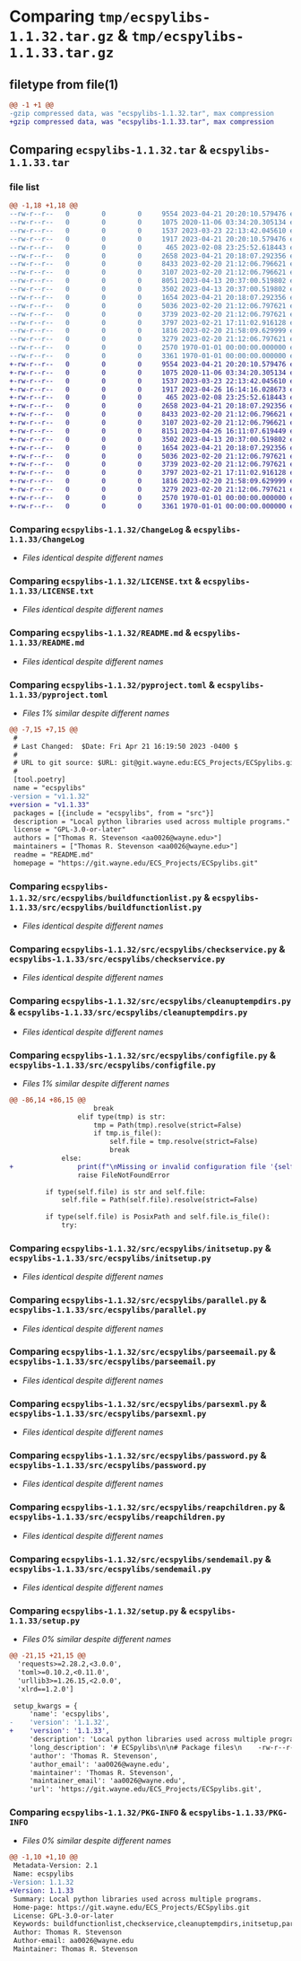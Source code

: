 # Comparing `tmp/ecspylibs-1.1.32.tar.gz` & `tmp/ecspylibs-1.1.33.tar.gz`

## filetype from file(1)

```diff
@@ -1 +1 @@
-gzip compressed data, was "ecspylibs-1.1.32.tar", max compression
+gzip compressed data, was "ecspylibs-1.1.33.tar", max compression
```

## Comparing `ecspylibs-1.1.32.tar` & `ecspylibs-1.1.33.tar`

### file list

```diff
@@ -1,18 +1,18 @@
--rw-r--r--   0        0        0     9554 2023-04-21 20:20:10.579476 ecspylibs-1.1.32/ChangeLog
--rw-r--r--   0        0        0     1075 2020-11-06 03:34:20.305134 ecspylibs-1.1.32/LICENSE.txt
--rw-r--r--   0        0        0     1537 2023-03-23 22:13:42.045610 ecspylibs-1.1.32/README.md
--rw-r--r--   0        0        0     1917 2023-04-21 20:20:10.579476 ecspylibs-1.1.32/pyproject.toml
--rw-r--r--   0        0        0      465 2023-02-08 23:25:52.618443 ecspylibs-1.1.32/src/ecspylibs/__init__.py
--rw-r--r--   0        0        0     2658 2023-04-21 20:18:07.292356 ecspylibs-1.1.32/src/ecspylibs/buildfunctionlist.py
--rw-r--r--   0        0        0     8433 2023-02-20 21:12:06.796621 ecspylibs-1.1.32/src/ecspylibs/checkservice.py
--rw-r--r--   0        0        0     3107 2023-02-20 21:12:06.796621 ecspylibs-1.1.32/src/ecspylibs/cleanuptempdirs.py
--rw-r--r--   0        0        0     8051 2023-04-13 20:37:00.519802 ecspylibs-1.1.32/src/ecspylibs/configfile.py
--rw-r--r--   0        0        0     3502 2023-04-13 20:37:00.519802 ecspylibs-1.1.32/src/ecspylibs/initsetup.py
--rw-r--r--   0        0        0     1654 2023-04-21 20:18:07.292356 ecspylibs-1.1.32/src/ecspylibs/parallel.py
--rw-r--r--   0        0        0     5036 2023-02-20 21:12:06.797621 ecspylibs-1.1.32/src/ecspylibs/parseemail.py
--rw-r--r--   0        0        0     3739 2023-02-20 21:12:06.797621 ecspylibs-1.1.32/src/ecspylibs/parsexml.py
--rw-r--r--   0        0        0     3797 2023-02-21 17:11:02.916128 ecspylibs-1.1.32/src/ecspylibs/password.py
--rw-r--r--   0        0        0     1816 2023-02-20 21:58:09.629999 ecspylibs-1.1.32/src/ecspylibs/reapchildren.py
--rw-r--r--   0        0        0     3279 2023-02-20 21:12:06.797621 ecspylibs-1.1.32/src/ecspylibs/sendemail.py
--rw-r--r--   0        0        0     2570 1970-01-01 00:00:00.000000 ecspylibs-1.1.32/setup.py
--rw-r--r--   0        0        0     3361 1970-01-01 00:00:00.000000 ecspylibs-1.1.32/PKG-INFO
+-rw-r--r--   0        0        0     9554 2023-04-21 20:20:10.579476 ecspylibs-1.1.33/ChangeLog
+-rw-r--r--   0        0        0     1075 2020-11-06 03:34:20.305134 ecspylibs-1.1.33/LICENSE.txt
+-rw-r--r--   0        0        0     1537 2023-03-23 22:13:42.045610 ecspylibs-1.1.33/README.md
+-rw-r--r--   0        0        0     1917 2023-04-26 16:14:16.028673 ecspylibs-1.1.33/pyproject.toml
+-rw-r--r--   0        0        0      465 2023-02-08 23:25:52.618443 ecspylibs-1.1.33/src/ecspylibs/__init__.py
+-rw-r--r--   0        0        0     2658 2023-04-21 20:18:07.292356 ecspylibs-1.1.33/src/ecspylibs/buildfunctionlist.py
+-rw-r--r--   0        0        0     8433 2023-02-20 21:12:06.796621 ecspylibs-1.1.33/src/ecspylibs/checkservice.py
+-rw-r--r--   0        0        0     3107 2023-02-20 21:12:06.796621 ecspylibs-1.1.33/src/ecspylibs/cleanuptempdirs.py
+-rw-r--r--   0        0        0     8151 2023-04-26 16:11:07.619449 ecspylibs-1.1.33/src/ecspylibs/configfile.py
+-rw-r--r--   0        0        0     3502 2023-04-13 20:37:00.519802 ecspylibs-1.1.33/src/ecspylibs/initsetup.py
+-rw-r--r--   0        0        0     1654 2023-04-21 20:18:07.292356 ecspylibs-1.1.33/src/ecspylibs/parallel.py
+-rw-r--r--   0        0        0     5036 2023-02-20 21:12:06.797621 ecspylibs-1.1.33/src/ecspylibs/parseemail.py
+-rw-r--r--   0        0        0     3739 2023-02-20 21:12:06.797621 ecspylibs-1.1.33/src/ecspylibs/parsexml.py
+-rw-r--r--   0        0        0     3797 2023-02-21 17:11:02.916128 ecspylibs-1.1.33/src/ecspylibs/password.py
+-rw-r--r--   0        0        0     1816 2023-02-20 21:58:09.629999 ecspylibs-1.1.33/src/ecspylibs/reapchildren.py
+-rw-r--r--   0        0        0     3279 2023-02-20 21:12:06.797621 ecspylibs-1.1.33/src/ecspylibs/sendemail.py
+-rw-r--r--   0        0        0     2570 1970-01-01 00:00:00.000000 ecspylibs-1.1.33/setup.py
+-rw-r--r--   0        0        0     3361 1970-01-01 00:00:00.000000 ecspylibs-1.1.33/PKG-INFO
```

### Comparing `ecspylibs-1.1.32/ChangeLog` & `ecspylibs-1.1.33/ChangeLog`

 * *Files identical despite different names*

### Comparing `ecspylibs-1.1.32/LICENSE.txt` & `ecspylibs-1.1.33/LICENSE.txt`

 * *Files identical despite different names*

### Comparing `ecspylibs-1.1.32/README.md` & `ecspylibs-1.1.33/README.md`

 * *Files identical despite different names*

### Comparing `ecspylibs-1.1.32/pyproject.toml` & `ecspylibs-1.1.33/pyproject.toml`

 * *Files 1% similar despite different names*

```diff
@@ -7,15 +7,15 @@
 #
 # Last Changed:  $Date: Fri Apr 21 16:19:50 2023 -0400 $
 #
 # URL to git source: $URL: git@git.wayne.edu:ECS_Projects/ECSpylibs.git $
 #
 [tool.poetry]
 name = "ecspylibs"
-version = "v1.1.32"
+version = "v1.1.33"
 packages = [{include = "ecspylibs", from = "src"}]
 description = "Local python libraries used across multiple programs."
 license = "GPL-3.0-or-later"
 authors = ["Thomas R. Stevenson <aa0026@wayne.edu>"]
 maintainers = ["Thomas R. Stevenson <aa0026@wayne.edu>"]
 readme = "README.md"
 homepage = "https://git.wayne.edu/ECS_Projects/ECSpylibs.git"
```

### Comparing `ecspylibs-1.1.32/src/ecspylibs/buildfunctionlist.py` & `ecspylibs-1.1.33/src/ecspylibs/buildfunctionlist.py`

 * *Files identical despite different names*

### Comparing `ecspylibs-1.1.32/src/ecspylibs/checkservice.py` & `ecspylibs-1.1.33/src/ecspylibs/checkservice.py`

 * *Files identical despite different names*

### Comparing `ecspylibs-1.1.32/src/ecspylibs/cleanuptempdirs.py` & `ecspylibs-1.1.33/src/ecspylibs/cleanuptempdirs.py`

 * *Files identical despite different names*

### Comparing `ecspylibs-1.1.32/src/ecspylibs/configfile.py` & `ecspylibs-1.1.33/src/ecspylibs/configfile.py`

 * *Files 1% similar despite different names*

```diff
@@ -86,14 +86,15 @@
                     break
                 elif type(tmp) is str:
                     tmp = Path(tmp).resolve(strict=False)
                     if tmp.is_file():
                         self.file = tmp.resolve(strict=False)
                         break
             else:
+                print(f"\nMissing or invalid configuration file '{self.file}'.\n", file=sys.stderr)
                 raise FileNotFoundError
 
         if type(self.file) is str and self.file:
             self.file = Path(self.file).resolve(strict=False)
 
         if type(self.file) is PosixPath and self.file.is_file():
             try:
```

### Comparing `ecspylibs-1.1.32/src/ecspylibs/initsetup.py` & `ecspylibs-1.1.33/src/ecspylibs/initsetup.py`

 * *Files identical despite different names*

### Comparing `ecspylibs-1.1.32/src/ecspylibs/parallel.py` & `ecspylibs-1.1.33/src/ecspylibs/parallel.py`

 * *Files identical despite different names*

### Comparing `ecspylibs-1.1.32/src/ecspylibs/parseemail.py` & `ecspylibs-1.1.33/src/ecspylibs/parseemail.py`

 * *Files identical despite different names*

### Comparing `ecspylibs-1.1.32/src/ecspylibs/parsexml.py` & `ecspylibs-1.1.33/src/ecspylibs/parsexml.py`

 * *Files identical despite different names*

### Comparing `ecspylibs-1.1.32/src/ecspylibs/password.py` & `ecspylibs-1.1.33/src/ecspylibs/password.py`

 * *Files identical despite different names*

### Comparing `ecspylibs-1.1.32/src/ecspylibs/reapchildren.py` & `ecspylibs-1.1.33/src/ecspylibs/reapchildren.py`

 * *Files identical despite different names*

### Comparing `ecspylibs-1.1.32/src/ecspylibs/sendemail.py` & `ecspylibs-1.1.33/src/ecspylibs/sendemail.py`

 * *Files identical despite different names*

### Comparing `ecspylibs-1.1.32/setup.py` & `ecspylibs-1.1.33/setup.py`

 * *Files 0% similar despite different names*

```diff
@@ -21,15 +21,15 @@
  'requests>=2.28.2,<3.0.0',
  'toml>=0.10.2,<0.11.0',
  'urllib3>=1.26.15,<2.0.0',
  'xlrd==1.2.0']
 
 setup_kwargs = {
     'name': 'ecspylibs',
-    'version': '1.1.32',
+    'version': '1.1.33',
     'description': 'Local python libraries used across multiple programs.',
     'long_description': '# ECSpylibs\n\n# Package files\n    -rw-r--r--. 1 tom tom 2568 Feb  2 13:57 src/ecspylibs/buildfunctionlist.py\n    -rw-r--r--. 1 tom tom 8390 Feb  2 13:57 src/ecspylibs/checkservice.py\n    -rw-r--r--. 1 tom tom 3090 Feb  2 13:57 src/ecspylibs/cleanuptempdirs.py\n    -rw-r--r--. 1 tom tom 6123 Mar 16 17:03 src/ecspylibs/configfile.py\n    -rw-r--r--. 1 tom tom  465 Jan 26 11:05 src/ecspylibs/__init__.py\n    -rw-r--r--. 1 tom tom 3678 Feb  2 13:57 src/ecspylibs/initsetup.py\n    -rw-r--r--. 1 tom tom 1676 Feb  8 12:50 src/ecspylibs/parallel.py\n    -rw-r--r--. 1 tom tom 4965 Feb  2 13:57 src/ecspylibs/parseemail.py\n    -rw-r--r--. 1 tom tom 3644 Feb  2 13:57 src/ecspylibs/parsexml.py\n    -rw-r--r--. 1 tom tom 3650 Feb  2 13:57 src/ecspylibs/password.py\n    -rw-r--r--. 1 tom tom 1879 Feb  2 13:57 src/ecspylibs/reapchildren.py\n    -rw-r--r--. 1 tom tom 2993 Feb  2 13:57 src/ecspylibs/sendemail.py\n\n# Git information\n[GIT Home][ECSPYLIBS],\n[README File][README],\n[LICENSE File][LICENSE],\n[ChangeLog File][CHANGELOG],\n[pyproject.toml File][PYPROJECT].\n\n# About Me\n[My contact information][About Me].\n\n[ECSPYLIBS]: https://git.wayne.edu/ECS_Projects/ECSpylibs\n[README]: https://git.wayne.edu/ECS_Projects/ECSpylibs/-/blob/master/README.md\n[LICENSE]: https://git.wayne.edu/ECS_Projects/ECSpylibs/-/blob/master/LICENSE.txt\n[CHANGELOG]: https://git.wayne.edu/ECS_Projects/ECSpylibs/-/blob/master/ChangeLog\n[PYPROJECT]: https://git.wayne.edu/ECS_Projects/ECSpylibs/-/blob/master/pyproject.toml\n[About Me]: https://About.Me/Thomas.R.Stevenson\n',
     'author': 'Thomas R. Stevenson',
     'author_email': 'aa0026@wayne.edu',
     'maintainer': 'Thomas R. Stevenson',
     'maintainer_email': 'aa0026@wayne.edu',
     'url': 'https://git.wayne.edu/ECS_Projects/ECSpylibs.git',
```

### Comparing `ecspylibs-1.1.32/PKG-INFO` & `ecspylibs-1.1.33/PKG-INFO`

 * *Files 0% similar despite different names*

```diff
@@ -1,10 +1,10 @@
 Metadata-Version: 2.1
 Name: ecspylibs
-Version: 1.1.32
+Version: 1.1.33
 Summary: Local python libraries used across multiple programs.
 Home-page: https://git.wayne.edu/ECS_Projects/ECSpylibs.git
 License: GPL-3.0-or-later
 Keywords: buildfunctionlist,checkservice,cleanuptempdirs,initsetup,parallel,parseemail,parsexml,password,reapchildren,sendemail
 Author: Thomas R. Stevenson
 Author-email: aa0026@wayne.edu
 Maintainer: Thomas R. Stevenson
```

